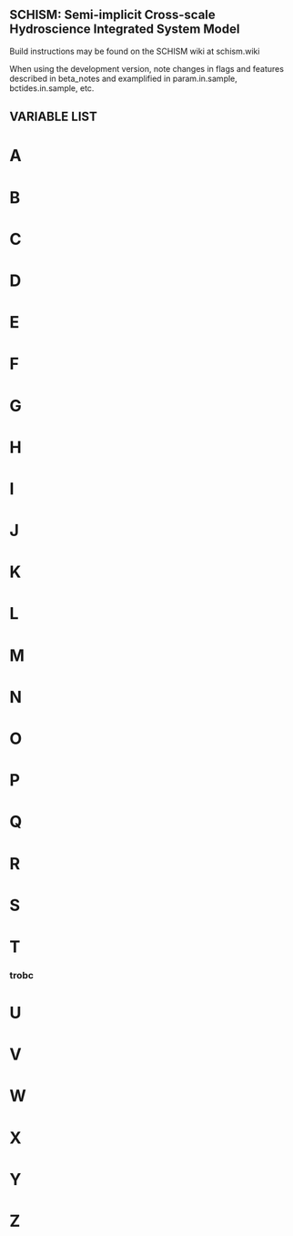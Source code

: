## SCHISM: Semi-implicit Cross-scale Hydroscience Integrated System Model

Build instructions may be found on the SCHISM wiki at schism.wiki

When using the development version, note changes in flags and features described in
beta_notes and examplified in param.in.sample, bctides.in.sample, etc.
 
## VARIABLE LIST

# A


# B

# C

# D

# E

# F

# G

# H

# I

# J

# K

# L

# M

# N

# O

# P

# Q

# R

# S

# T

### trobc



# U

# V

# W

# X

# Y

# Z

